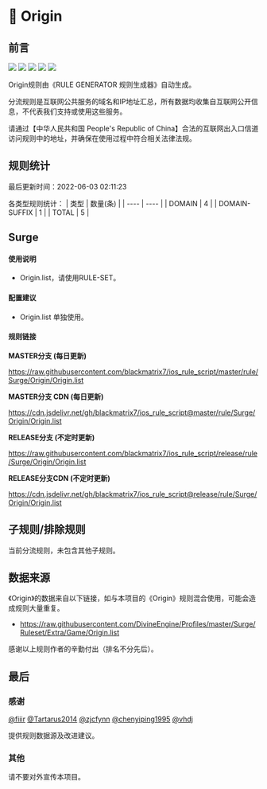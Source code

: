 # 🧸 Origin

## 前言

![](https://shields.io/badge/-移除重复规则-ff69b4) ![](https://shields.io/badge/-DOMAIN与DOMAIN--SUFFIX合并-green) ![](https://shields.io/badge/-DOMAIN--SUFFIX间合并-critical) ![](https://shields.io/badge/-DOMAIN--SUFFIX与DOMAIN--KEYWORD合并-blue) ![](https://shields.io/badge/-IP--CIDR(6)合并-blueviolet) 

Origin规则由《RULE GENERATOR 规则生成器》自动生成。

分流规则是互联网公共服务的域名和IP地址汇总，所有数据均收集自互联网公开信息，不代表我们支持或使用这些服务。

请通过【中华人民共和国 People's Republic of China】合法的互联网出入口信道访问规则中的地址，并确保在使用过程中符合相关法律法规。

## 规则统计

最后更新时间：2022-06-03 02:11:23

各类型规则统计：
| 类型 | 数量(条)  | 
| ---- | ----  |
| DOMAIN | 4  | 
| DOMAIN-SUFFIX | 1  | 
| TOTAL | 5  | 


## Surge 

#### 使用说明
- Origin.list，请使用RULE-SET。

#### 配置建议
- Origin.list 单独使用。

#### 规则链接
**MASTER分支 (每日更新)**

https://raw.githubusercontent.com/blackmatrix7/ios_rule_script/master/rule/Surge/Origin/Origin.list

**MASTER分支 CDN (每日更新)**

https://cdn.jsdelivr.net/gh/blackmatrix7/ios_rule_script@master/rule/Surge/Origin/Origin.list

**RELEASE分支 (不定时更新)**

https://raw.githubusercontent.com/blackmatrix7/ios_rule_script/release/rule/Surge/Origin/Origin.list

**RELEASE分支CDN (不定时更新)**

https://cdn.jsdelivr.net/gh/blackmatrix7/ios_rule_script@release/rule/Surge/Origin/Origin.list

## 子规则/排除规则


当前分流规则，未包含其他子规则。

## 数据来源

《Origin》的数据来自以下链接，如与本项目的《Origin》规则混合使用，可能会造成规则大量重复。

- https://raw.githubusercontent.com/DivineEngine/Profiles/master/Surge/Ruleset/Extra/Game/Origin.list


感谢以上规则作者的辛勤付出（排名不分先后）。

## 最后

### 感谢

[@fiiir](https://github.com/fiiir) [@Tartarus2014](https://github.com/Tartarus2014) [@zjcfynn](https://github.com/zjcfynn) [@chenyiping1995](https://github.com/chenyiping1995) [@vhdj](https://github.com/vhdj)

提供规则数据源及改进建议。

### 其他

请不要对外宣传本项目。